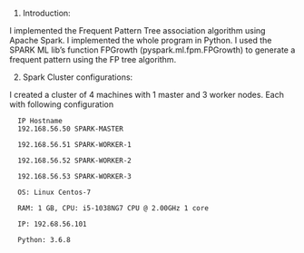 
1. Introduction:

  I implemented the Frequent Pattern Tree association algorithm using Apache Spark. I implemented the whole program in Python. I used the SPARK ML lib’s function
  FPGrowth (pyspark.ml.fpm.FPGrowth) to generate a frequent pattern using the FP tree algorithm.

2. Spark Cluster configurations:

  I created a cluster of 4 machines with 1 master and 3 worker nodes. Each with following configuration

      IP Hostname
      192.168.56.50 SPARK-MASTER

      192.168.56.51 SPARK-WORKER-1

      192.168.56.52 SPARK-WORKER-2

      192.168.56.53 SPARK-WORKER-3

      OS: Linux Centos-7

      RAM: 1 GB, CPU: i5-1038NG7 CPU @ 2.00GHz 1 core

      IP: 192.68.56.101

      Python: 3.6.8
      
